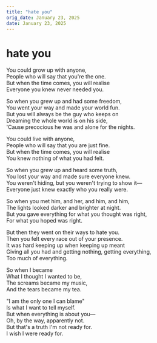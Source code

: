 ```yaml
---
title: "hate you"
orig_date: January 23, 2025
date: January 23, 2025
---
```


# hate you

You could grow up with anyone,  
People who will say that you're the one.  
But when the time comes, you will realise  
Everyone you knew never needed you.

So when you grew up and had some freedom,  
You went your way and made your world fun.  
But you will always be the guy who keeps on  
Dreaming the whole world is on his side,  
'Cause precocious he was and alone for the nights.

You could live with anyone,  
People who will say that you are just fine.  
But when the time comes, you will realise  
You knew nothing of what you had felt.

So when you grew up and heard some truth,  
You lost your way and made sure everyone knew.  
You weren't hiding, but you weren't trying to show it—  
Everyone just knew exactly who you really were.

So when you met him, and her, and him, and him,  
The lights looked darker and brighter at night.  
But you gave everything for what you thought was right,  
For what you hoped was right.

But then they went on their ways to hate you.  
Then you felt every race out of your presence.  
It was hard keeping up when keeping up meant  
Giving all you had and getting nothing, getting everything,  
Too much of everything.

So when I became  
What I thought I wanted to be,  
The screams became my music,  
And the tears became my tea.

"I am the only one I can blame"  
Is what I want to tell myself.  
But when everything is about you—  
Oh, by the way, apparently not.  
But that's a truth I'm not ready for.  
I wish I were ready for.
